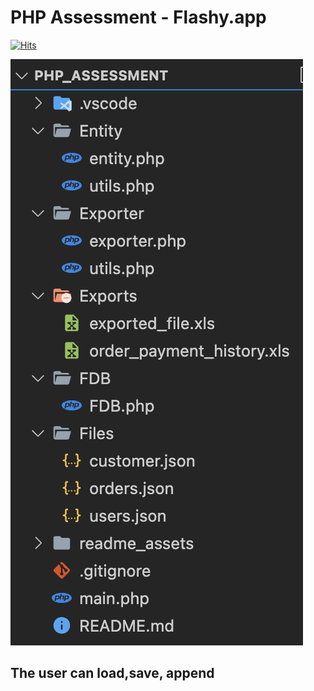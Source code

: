 
#   PHP Assessment - Flashy.app 
[![Hits](https://hits.seeyoufarm.com/api/count/incr/badge.svg?url=https%3A%2F%2Fgithub.com%2FAmirMGhanem%2FPHP_Flashy&count_bg=%2379C83D&title_bg=%23555555&icon=php.svg&icon_color=%23E7E7E7&title=Views&edge_flat=true)](https://hits.seeyoufarm.com)

![alt text](https://github.com/AmirMGhanem/PHP_Flashy/blob/main/readme_assets/ptree.png?raw=true)

## The user can load,save, append 


